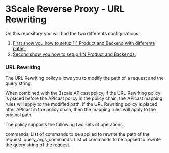 # 3Scale Reverse Proxy - URL Rewriting
On this repository you will find the two differents configurations:
1. [First show you how to setup 1:1 Product and Backend with differents paths.](https://github.com/rafamqrs/3scale-apicast-policies/tree/main/1:1product_backend)
2. [Second show you how to setup 1:N Product and Backends.](https://github.com/rafamqrs/3scale-apicast-policies/tree/main/1:N-product_backend)



### URL Rewriting

The URL Rewriting policy allows you to modify the path of a request and the query string.

When combined with the 3scale APIcast policy, if the URL Rewriting policy is placed before the APIcast policy in the policy chain, the APIcast mapping rules will apply to the modified path. If the URL Rewriting policy is placed after APIcast in the policy chain, then the mapping rules will apply to the original path.

The policy supports the following two sets of operations:

commands: List of commands to be applied to rewrite the path of the request.
query_args_commands: List of commands to be applied to rewrite the query string of the request.




